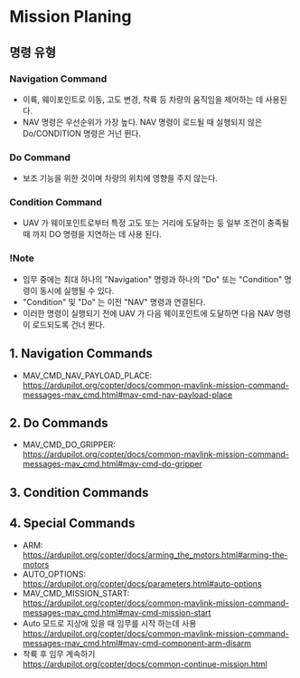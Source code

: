 # Mission Planing

## 명령 유형 
### Navigation Command
- 이륙, 웨이포인트로 이동, 고도 변경, 착륙 등 차량의 움직임을 제어하는 데 사용된다.
- NAV 명령은 우선순위가 가장 높다. NAV 명령이 로드될 때 실행되지 않은 Do/CONDITION 명령은 거넌 뛴다.
### Do Command 
- 보조 기능을 위한 것이며 차량의 위치에 영향을 주지 않는다.
### Condition Command
- UAV 가 웨이포인트로부터 특정 고도 또는 거리에 도달하는 등 일부 조건이 충족될 때 까지 DO 명령을 지연하는 데 사용 된다.
### !Note
- 임무 중에는 최대 하나의 "Navigation" 명령과 하나의 "Do" 또는 "Condition" 명령이 동시에 실행될 수 있다.
- "Condition" 및 "Do" 는 이전 "NAV" 명령과 연결된다.
- 이러한 명령이 실행되기 전에 UAV 가 다음 웨이포인트에 도달하면 다음 NAV 명령이 로드되도록 건너 뛴다.

## 1. Navigation Commands
- MAV_CMD_NAV_PAYLOAD_PLACE:  
  https://ardupilot.org/copter/docs/common-mavlink-mission-command-messages-mav_cmd.html#mav-cmd-nav-payload-place

## 2. Do Commands
- MAV_CMD_DO_GRIPPER:  
  https://ardupilot.org/copter/docs/common-mavlink-mission-command-messages-mav_cmd.html#mav-cmd-do-gripper

## 3. Condition Commands


## 4. Special Commands
- ARM:  
  https://ardupilot.org/copter/docs/arming_the_motors.html#arming-the-motors
- AUTO_OPTIONS:  
  https://ardupilot.org/copter/docs/parameters.html#auto-options
- MAV_CMD_MISSION_START:  
  https://ardupilot.org/copter/docs/common-mavlink-mission-command-messages-mav_cmd.html#mav-cmd-mission-start
- Auto 모드로 지상에 있을 때 임무를 시작 하는데 사용  
  https://ardupilot.org/copter/docs/common-mavlink-mission-command-messages-mav_cmd.html#mav-cmd-component-arm-disarm
- 착륙 후 임무 계속하기  
  https://ardupilot.org/copter/docs/common-continue-mission.html
